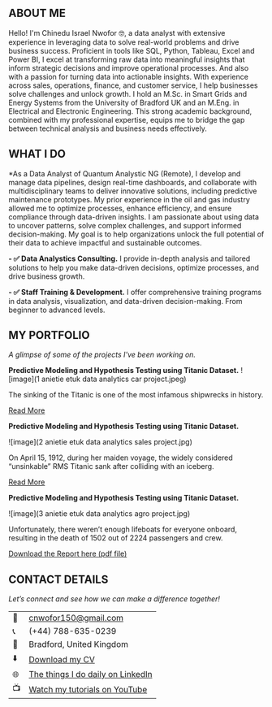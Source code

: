 <!--Section 1: Introduce your self-->
## ABOUT ME

Hello! I'm Chinedu Israel Nwofor 🤓, a data analyst with extensive experience in leveraging data to solve real-world problems and drive business success. Proficient in tools like SQL, Python, Tableau, Excel and Power BI, I excel at transforming raw data into meaningful insights that inform strategic decisions and improve operational processes. And also with a passion for turning data into actionable insights. With experience across sales, operations, finance, and customer service, I help businesses solve challenges and unlock growth. 
I hold an M.Sc. in Smart Grids and Energy Systems from the University of Bradford UK and an M.Eng. in Electrical and Electronic Engineering. This strong academic background, combined with my professional expertise, equips me to bridge the gap between technical analysis and business needs effectively.


<!--Mention your top/relevant skills here - core and soft skills-->
## WHAT I DO

*As a Data Analyst of Quantum Analystic NG (Remote), I develop and manage data pipelines, design real-time dashboards, and collaborate with multidisciplinary teams to deliver innovative solutions, including predictive maintenance prototypes. My prior experience in the oil and gas industry allowed me to optimize processes, enhance efficiency, and ensure compliance through data-driven insights.
I am passionate about using data to uncover patterns, solve complex challenges, and support informed decision-making. My goal is to help organizations unlock the full potential of their data to achieve impactful and sustainable outcomes.

**- ✅ Data Analystics Consulting.**
I provide in-depth analysis and tailored solutions to help you make data-driven decisions, optimize processes, and drive business growth. 

**- ✅ Staff Training & Development.**
I offer comprehensive training programs in data analysis, visualization, and data-driven decision-making. From beginner to advanced levels. 


<!--Section 2: List 3-4 key projects-->
## MY PORTFOLIO 

*A glimpse of some of the projects I've been working on.*

**Predictive Modeling and Hypothesis Testing using Titanic Dataset.**
![image](1 anietie etuk data analytics car project.jpeg)

The sinking of the Titanic is one of the most infamous shipwrecks in history.


[Read More](https://www.linkedin.com/pulse/predictive-modeling-hypothesis-testing-using-titanic-dataset-anietie/)

**Predictive Modeling and Hypothesis Testing using Titanic Dataset.**

![image](2 anietie etuk data analytics sales project.jpg)

On April 15, 1912, during her maiden voyage, the widely considered “unsinkable” RMS Titanic sank after colliding with an iceberg. 

[Read More](https://www.linkedin.com/pulse/predictive-modeling-hypothesis-testing-using-titanic-dataset-anietie/)

**Predictive Modeling and Hypothesis Testing using Titanic Dataset.**

![image](3 anietie etuk data analytics agro project.jpg)

Unfortunately, there weren’t enough lifeboats for everyone onboard, resulting in the death of 1502 out of 2224 passengers and crew. 

<a href="17 How to Present Data to Executives by Anietie Etuk.pdf">Download the Report here (pdf file)</a>


## CONTACT DETAILS

*Let’s connect and see how we can make a difference together!*
<table>
  <tbody>
    <tr>
      <td>📧</td>
      <td><a href="mailto:cnwofor150@gmail.com@gmail.com">cnwofor150@gmail.com</a></td>
    </tr>
    <tr>
      <td>📞</td>
      <td>(+44) 788-635-0239</td>
    </tr>
    <tr>
      <td>📍</td>
      <td>Bradford, United Kingdom</td>
    </tr>
    <tr>
      <td>⬇️</td>
      <td><a href="https://Edu850.github.io/portfolio1/docs/Profile.pdf">Download my CV</a></td>
    </tr>
    <tr>
      <td>🌐</td>
      <td><a href="https://linkedin.com/in/etukanietie">The things I do daily on LinkedIn</a></td>
    </tr>
    <tr>
      <td>📺</td>
      <td><a href="https://www.youtube.com/@LearnwithEtuk">Watch my tutorials on YouTube</a></td>
    </tr>
  </tbody>
</table>

   



